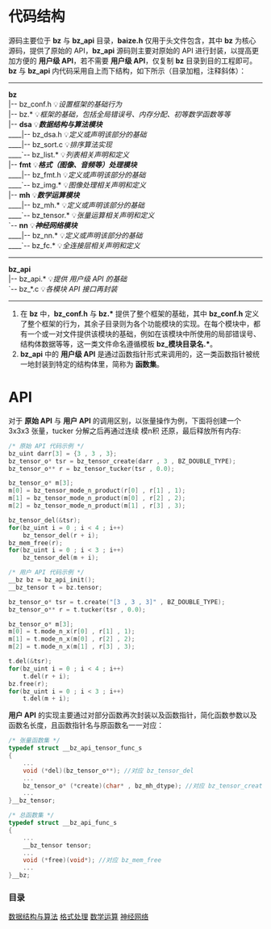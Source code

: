 # 代码结构

源码主要位于 **bz** 与 **bz_api** 目录，**baize.h** 仅用于头文件包含，其中 **bz** 为核心源码，提供了原始的 API，**bz_api** 源码则主要对原始的 API 进行封装，以提高更加方便的 **用户级 API**，若不需要 **用户级 API**，仅复制 **bz** 目录到目的工程即可。**bz** 与 **bz_api** 内代码采用自上而下结构，如下所示（目录加粗，注释斜体）：

---

**bz**\
|-- bz_conf.h 💡*设置框架的基础行为*\
|-- bz.\* 💡*框架的基础，包括全局错误号、内存分配、初等数学函数等等*\
|-- **dsa** 💡***数据结构与算法模块***\
____|-- bz_dsa.h 💡*定义或声明该部分的基础*\
____|-- bz_sort.c 💡*排序算法实现*\
____\`-- bz_list.\* 💡*列表相关声明和定义*\
|-- **fmt** 💡***格式（图像、音频等）处理模块***\
____|-- bz_fmt.h 💡*定义或声明该部分的基础*\
____\`-- bz_img.\* 💡*图像处理相关声明和定义*\
|-- **mh** 💡***数学运算模块***\
____|-- bz_mh.\* 💡*定义或声明该部分的基础*\
____\`-- bz_tensor.\* 💡*张量运算相关声明和定义*\
\`-- **nn** 💡***神经网络模块***\
____|-- bz_nn.\* 💡*定义或声明该部分的基础*\
____\`-- bz_fc.\* 💡*全连接层相关声明和定义*

---

**bz_api**\
|-- bz_api.\* 💡*提供 用户级 API 的基础*\
\`-- bz_\*.c 💡*各模块 API 接口再封装*

---

1. 在 **bz** 中，**bz_conf.h** 与 **bz.\*** 提供了整个框架的基础，其中 **bz_conf.h** 定义了整个框架的行为，其余子目录则为各个功能模块的实现。在每个模块中，都有一个或一对文件提供该模块的基础，例如在该模块中所使用的局部错误号、结构体数据等等，这一类文件命名遵循模板 **bz_模块目录名.\***。
2. **bz_api** 中的 **用户级 API** 是通过函数指针形式来调用的，这一类函数指针被统一地封装到特定的结构体里，简称为 **函数集**。

# API

对于 **原始 API** 与 **用户 API** 的调用区别，以张量操作为例，下面将创建一个 3x3x3 张量，tucker 分解之后再通过连续 模n积 还原，最后释放所有内存:

```c
/* 原始 API 代码示例 */
bz_uint darr[3] = {3 , 3 , 3};
bz_tensor_o* tsr = bz_tensor_create(darr , 3 , BZ_DOUBLE_TYPE);
bz_tensor_o** r = bz_tensor_tucker(tsr , 0.0);

bz_tensor_o* m[3];
m[0] = bz_tensor_mode_n_product(r[0] , r[1] , 1);
m[1] = bz_tensor_mode_n_product(m[0] , r[2] , 2);
m[2] = bz_tensor_mode_n_product(m[1] , r[3] , 3);

bz_tensor_del(&tsr);
for(bz_uint i = 0 ; i < 4 ; i++)
    bz_tensor_del(r + i);
bz_mem_free(r);
for(bz_uint i = 0 ; i < 3 ; i++)
    bz_tensor_del(m + i);
```

```c
/* 用户 API 代码示例 */
__bz bz = bz_api_init();
__bz_tensor t = bz.tensor;

bz_tensor_o* tsr = t.create("[3 , 3 , 3]" , BZ_DOUBLE_TYPE);
bz_tensor_o** r = t.tucker(tsr , 0.0);

bz_tensor_o* m[3];
m[0] = t.mode_n_x(r[0] , r[1] , 1);
m[1] = t.mode_n_x(m[0] , r[2] , 2);
m[2] = t.mode_n_x(m[1] , r[3] , 3);

t.del(&tsr);
for(bz_uint i = 0 ; i < 4 ; i++)
    t.del(r + i);
bz.free(r);
for(bz_uint i = 0 ; i < 3 ; i++)
    t.del(m + i);
```

**用户 API** 的实现主要通过对部分函数再次封装以及函数指针，简化函数参数以及函数名长度，且函数指针名与原函数名一一对应：

```c
/* 张量函数集 */
typedef struct __bz_api_tensor_func_s
{
    ...
    void (*del)(bz_tensor_o**); //对应 bz_tensor_del
    ...
    bz_tensor_o* (*create)(char* , bz_mh_dtype); //对应 bz_tensor_create
    ...
}__bz_tensor;

/* 总函数集 */
typedef struct __bz_api_func_s
{
    ...
    __bz_tensor tensor;
    ...
    void (*free)(void*); //对应 bz_mem_free
    ...
}__bz;
```

### 目录

[数据结构与算法](./DSA_API.md "DSA_API.md")
[格式处理](./FMT_API.md "FMT_API.md")
[数学运算](./MH_API.md "MH_API.md")
[神经网络](./NN_API.md "NN_API.md")

